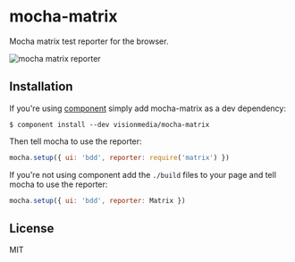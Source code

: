 
# mocha-matrix

  Mocha matrix test reporter for the browser.

  ![mocha matrix reporter](http://i.cloudup.com/PSA0dp2vFi24GEh.png)

## Installation

  If you're using [component](https://github.com/component/component) simply
  add mocha-matrix as a dev dependency:

```
$ component install --dev visionmedia/mocha-matrix
```

  Then tell mocha to use the reporter:

```js
mocha.setup({ ui: 'bdd', reporter: require('matrix') })
```

  If you're not using component add the `./build` files to
  your page and tell mocha to use the reporter:

```js
mocha.setup({ ui: 'bdd', reporter: Matrix })
```

## License

  MIT
